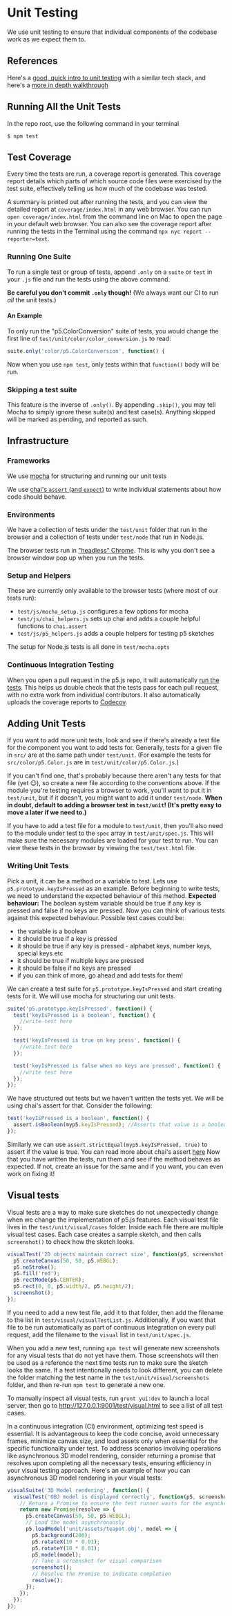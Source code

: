 # Unit Testing

We use unit testing to ensure that individual components of the codebase work as we expect them to.

## References

Here's a [good, quick intro to unit testing](https://codeburst.io/javascript-unit-testing-using-mocha-and-chai-1d97d9f18e71) with a similar tech stack, and here's a [more in depth walkthrough](https://blog.logrocket.com/a-quick-and-complete-guide-to-mocha-testing-d0e0ea09f09d)

## Running All the Unit Tests

In the repo root, use the following command in your terminal

```shellsession
$ npm test
```

## Test Coverage

Every time the tests are run, a coverage report is generated. This coverage report details which parts of which source code files were exercised by the test suite, effectively telling us how much of the codebase was tested.

A summary is printed out after running the tests, and you can view the detailed report at `coverage/index.html` in any web browser. You can run `open coverage/index.html` from the command line on Mac to open the page in your default web browser. You can also see the coverage report after running the tests in the Terminal using the command `npx nyc report --reporter=text`.

### Running One Suite

To run a single test or group of tests, append `.only` on a `suite` or `test` in your `.js` file and run the tests using the above command.

**Be careful you don't commit `.only` though!** (We always want our CI to run _all_ the unit tests.)

#### An Example

To only run the "p5.ColorConversion" suite of tests, you would change the first line of `test/unit/color/color_conversion.js` to read:

```js
suite.only('color/p5.ColorConversion', function() {
```

Now when you use `npm test`, only tests within that `function()` body will be run.

### Skipping a test suite

This feature is the inverse of `.only()`. By appending `.skip()`, you may tell Mocha to simply ignore these suite(s) and test case(s). Anything skipped will be marked as pending, and reported as such.

## Infrastructure

### Frameworks

We use [mocha](https://mochajs.org) for structuring and running our unit tests

We use [chai's `assert` (and `expect`)](https://www.chaijs.com/api/assert/) to write individual statements about how code should behave.

### Environments

We have a collection of tests under the `test/unit` folder that run in the browser and a collection of tests under `test/node` that run in Node.js.

The browser tests run in ["headless" Chrome](https://developers.google.com/web/updates/2017/06/headless-karma-mocha-chai). This is why you don't see a browser window pop up when you run the tests.

### Setup and Helpers

These are currently only available to the browser tests (where most of our tests run):

- `test/js/mocha_setup.js` configures a few options for mocha
- `test/js/chai_helpers.js` sets up chai and adds a couple helpful functions to `chai.assert`
- `test/js/p5_helpers.js` adds a couple helpers for testing p5 sketches

The setup for Node.js tests is all done in `test/mocha.opts`

### Continuous Integration Testing

When you open a pull request in the p5.js repo, it will automatically [run the tests](https://github.com/processing/p5.js/actions). This helps us double check that the tests pass for each pull request, with no extra work from individual contributors. It also automatically uploads the coverage reports to [Codecov](https://codecov.io/github/processing/p5.js).

## Adding Unit Tests

If you want to add more unit tests, look and see if there's already a test file for the component you want to add tests for. Generally, tests for a given file in `src/` are at the same path under `test/unit`. (For example the tests for `src/color/p5.Color.js` are in `test/unit/color/p5.Color.js`.)

If you can't find one, that's probably because there aren't any tests for that file (yet 😉), so create a new file according to the conventions above. If the module you're testing requires a browser to work, you'll want to put it in `test/unit`, but if it doesn't, you might want to add it under `test/node`. **When in doubt, default to adding a browser test in `test/unit`! (It's pretty easy to move a later if we need to.)**

If you have to add a test file for a module to `test/unit`, then you'll also need to the module under test to the `spec` array in `test/unit/spec.js`. This will make sure the necessary modules are loaded for your test to run. You can view these tests in the browser by viewing the `test/test.html` file.

### Writing Unit Tests

Pick a unit, it can be a method or a variable to test. Lets use `p5.prototype.keyIsPressed` as an example. Before beginning to write tests, we need to understand the expected behaviour of this method.
**Expected behaviour:** The boolean system variable should be true if any key is pressed and false if no keys are pressed.
Now you can think of various tests against this expected behaviour. Possible test cases could be:

- the variable is a boolean
- it should be true if a key is pressed
- it should be true if any key is pressed - alphabet keys, number keys, special keys etc
- it should be true if multiple keys are pressed
- it should be false if no keys are pressed
- if you can think of more, go ahead and add tests for them!

We can create a test suite for `p5.prototype.keyIsPressed` and start creating tests for it. We will use mocha for structuring our unit tests.

```js
suite('p5.prototype.keyIsPressed', function() {
  test('keyIsPressed is a boolean', function() {
    //write test here
  });

  test('keyIsPressed is true on key press', function() {
    //write test here
  });

  test('keyIsPressed is false when no keys are pressed', function() {
    //write test here
  });
});
```

We have structured out tests but we haven't written the tests yet. We will be using chai's assert for that.
Consider the following:

```js
test('keyIsPressed is a boolean', function() {
  assert.isBoolean(myp5.keyIsPressed); //Asserts that value is a boolean.
});
```

Similarly we can use `assert.strictEqual(myp5.keyIsPressed, true)` to assert if the value is true. You can read more about chai's assert [here](https://www.chaijs.com/api/assert/)
Now that you have written the tests, run them and see if the method behaves as expected. If not, create an issue for the same and if you want, you can even work on fixing it!

## Visual tests

Visual tests are a way to make sure sketches do not unexpectedly change when we change the implementation of p5.js features. Each visual test file lives in the `test/unit/visual/cases` folder. Inside each file there are multiple visual test cases. Each case creates a sample sketch, and then calls `screenshot()` to check how the sketch looks.

```js
visualTest('2D objects maintain correct size', function(p5, screenshot) {
  p5.createCanvas(50, 50, p5.WEBGL);
  p5.noStroke();
  p5.fill('red');
  p5.rectMode(p5.CENTER);
  p5.rect(0, 0, p5.width/2, p5.height/2);
  screenshot();
});
```

If you need to add a new test file, add it to that folder, then add the filename to the list in `test/visual/visualTestList.js`. Additionally, if you want that file to be run automatically as part of continuous integration on every pull request, add the filename to the `visual` list in `test/unit/spec.js`.

When you add a new test, running `npm test` will generate new screenshots for any visual tests that do not yet have them. Those screenshots will then be used as a reference the next time tests run to make sure the sketch looks the same. If a test intentionally needs to look different, you can delete the folder matching the test name in the `test/unit/visual/screenshots` folder, and then re-run `npm test` to generate a new one.

To manually inspect all visual tests, run `grunt yui:dev` to launch a local server, then go to http://127.0.0.1:9001/test/visual.html to see a list of all test cases.


In a continuous integration (CI) environment, optimizing test speed is essential. It is advantageous to keep the code concise, avoid unnecessary frames, minimize canvas size, and load assets only when essential for the specific functionality under test.
To address scenarios involving operations like asynchronous 3D model rendering, consider returning a promise that resolves upon completing all the necessary tests, ensuring efficiency in your visual testing approach. Here's an example of how you can asynchronous 3D model rendering in your visual tests:

```js
visualSuite('3D Model rendering', function() {
  visualTest('OBJ model is displayed correctly', function(p5, screenshot) {
    // Return a Promise to ensure the test runner waits for the asynchronous operation to complete
    return new Promise(resolve => {
      p5.createCanvas(50, 50, p5.WEBGL);
      // Load the model asynchronously
      p5.loadModel('unit/assets/teapot.obj', model => {
        p5.background(200);
        p5.rotateX(10 * 0.01);
        p5.rotateY(10 * 0.01);
        p5.model(model);
        // Take a screenshot for visual comparison
        screenshot();
        // Resolve the Promise to indicate completion
        resolve();
      });
    });
  });
});
```
